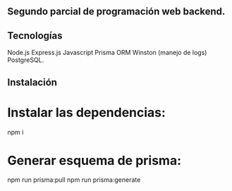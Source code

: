 ## Segundo parcial de programación web backend.

## Tecnologías
Node.js
Express.js
Javascript
Prisma ORM
Winston (manejo de logs)
PostgreSQL.

## Instalación

# Instalar las dependencias:
npm i 

# Generar esquema de prisma:
npm run prisma:pull
npm run prisma:generate

